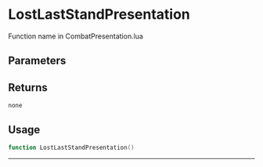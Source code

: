 # LostLastStandPresentation
Function name in CombatPresentation.lua
## Parameters

## Returns
`none`
## Usage
```lua
function LostLastStandPresentation()
```
---
